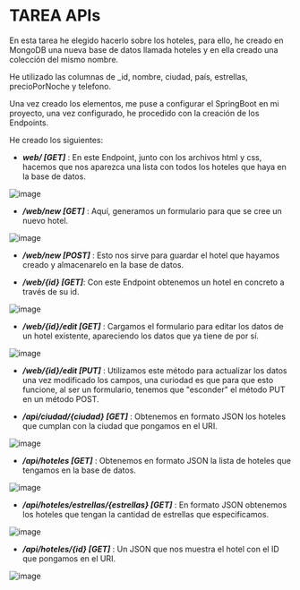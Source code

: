<h1>TAREA APIs</h1>

<p>En esta tarea he elegido hacerlo sobre los hoteles, para ello, he creado en MongoDB una nueva base de datos llamada hoteles y en ella creado una colección del mismo nombre.

He utilizado las columnas de _id, nombre, ciudad, país, estrellas, precioPorNoche y telefono.

Una vez creado los elementos, me puse a configurar el SpringBoot en mi proyecto, una vez configurado, he procedido con la creación de los Endpoints.</p>

He creado los siguientes:
- <strong><i>web/ [GET]</i></strong> : En este Endpoint, junto con los archivos html y css, hacemos que nos aparezca una lista con todos los hoteles que haya en la base de datos.

![image](https://github.com/user-attachments/assets/b00319ec-236d-463d-abc2-759a3e1fd9ca)
  

- <strong><i>/web/new [GET]</i></strong> : Aquí, generamos un formulario para que se cree un nuevo hotel.

![image](https://github.com/user-attachments/assets/d5b9f812-44dc-49f9-8c58-a2944e180d0d)

- <strong><i>/web/new [POST]</i></strong> : Esto nos sirve para guardar el hotel que hayamos creado y almacenarelo en la base de datos.

- <strong><i>/web/{id} [GET]</i></strong>: Con este Endpoint obtenemos un hotel en concreto a través de su id.

![image](https://github.com/user-attachments/assets/ca934c5a-ff2c-4bf5-95b1-3011fe6ba021)

- <strong><i>/web/{id}/edit [GET]</i></strong> : Cargamos el formulario para editar los datos de un hotel existente, apareciendo los datos que ya tiene de por sí.

![image](https://github.com/user-attachments/assets/df6254b1-8fb5-441b-9661-0d721b04e874)

- <strong><i>/web/{id}/edit [PUT]</i></strong> : Utilizamos este método para actualizar los datos una vez modificado los campos, una curiodad es que para que esto funcione, al ser un formulario, tenemos que "esconder" el método PUT en un método POST.


- <strong><i>/api/ciudad/{ciudad} [GET]</i></strong> : Obtenemos en formato JSON los hoteles que cumplan con la ciudad que pongamos en el URI.

![image](https://github.com/user-attachments/assets/62eedeb2-25f7-4fbe-a629-b62f263036f9)



- <strong><i>/api/hoteles [GET]</i></strong> : Obtenemos en formato JSON la lista de hoteles que tengamos en la base de datos.

![image](https://github.com/user-attachments/assets/4a5ad19e-f928-4ac4-8991-21a5c38f66b8)




- <strong><i>/api/hoteles/estrellas/{estrellas} [GET]</i></strong> : En formato JSON obtenemos los hoteles que tengan la cantidad de estrellas que especificamos.

![image](https://github.com/user-attachments/assets/34b07064-1dfb-4e2f-b8cf-70878a7644be)





- <strong><i>/api/hoteles/{id} [GET]</i></strong> : Un JSON que nos muestra el hotel con el ID que pongamos en el URI.

![image](https://github.com/user-attachments/assets/e2744666-5c77-49ad-8311-6e91484bdc6e)

